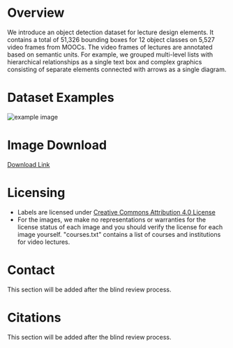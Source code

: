 # Overview
We introduce an object detection dataset for lecture design elements. It contains a total of 51,326 bounding boxes for 12 object classes on 5,527 video frames from MOOCs. The video frames of lectures are annotated based on semantic units. For example, we grouped multi-level lists with hierarchical relationships as a single text box and complex graphics consisting of separate elements connected with arrows as a single diagram.

# Dataset Examples
![example image](https://anonymous.4open.science/r/lecture-design-dataset-F7CF/dataset_example.png)

<!-- <table>
  <tr>
    <td><img src="https://anonymous.4open.science/r/lecture-design-dataset-F7CF/examples/video5_0_1_shot14.jpg"  alt="1" width = 250px height = 145px ></td>
    <td><img src="https://anonymous.4open.science/r/lecture-design-dataset-F7CF/examples/video5_0_2_shot15.jpg" alt="2" width = 250px height = 145px></td>
    <td><img src="https://anonymous.4open.science/r/lecture-design-dataset-F7CF/examples/video45_4_2_shot5.jpg"  alt="3" width = 250px height = 145px ></td>
    <td><img src="https://anonymous.4open.science/r/lecture-design-dataset-F7CF/examples/video52_1_11_shot67.jpg" alt="4" width = 250px height = 145px></td>
   </tr> 
   <tr>
      <td><img src="https://anonymous.4open.science/r/lecture-design-dataset-F7CF/examples/video6_2_5_shot6.jpg" alt="5" width = 250px height = 145px></td>
      <td><img src="https://anonymous.4open.science/r/lecture-design-dataset-F7CF/examples/video6_3_2_shot4.jpg" alt="6" width = 250px height = 145px></td>
      <td><img src="https://anonymous.4open.science/r/lecture-design-dataset-F7CF/examples/video79_1_11_shot4.jpg" alt="7" width = 250px height = 145px></td>
      <td><img src="https://anonymous.4open.science/r/lecture-design-dataset-F7CF/examples/video79_1_16_shot4.jpg" alt="8" width = 250px height = 145px></td>     
  </tr>
</table> -->
<!-- 
<img src="examples/video5_0_1_shot14.jpg" width="250" /> //
<img src="examples/video5_0_2_shot15.jpg" width="250" /> //
<img src="examples/video6_2_5_shot6.jpg" width="250" /> //
<img src="examples/video6_3_2_shot4.jpg" width="250" /> //
<img src="examples/video45_4_2_shot5.jpg" width="250" />
<img src="examples/video52_1_11_shot67.jpg" width="250" />
<img src="examples/video79_1_11_shot4.jpg" width="250" />
<img src="examples/video79_1_16_shot4.jpg" width="250" /> -->

# Image Download
[Download Link](https://drive.google.com/uc?export=download&id=1N9l5GfHLGnqrXgs7H4DbM5R1lo5zwusr)

# Licensing
* Labels are licensed under [Creative Commons Attribution 4.0 License](https://creativecommons.org/licenses/by/4.0/legalcode)
* For the images, we make no representations or warranties for the license status of each image and you should verify the license for each image yourself. "courses.txt" contains a list of courses and institutions for video lectures.

# Contact
This section will be added after the blind review process.

# Citations
This section will be added after the blind review process.
